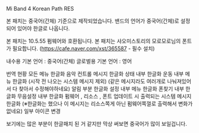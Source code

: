 Mi Band 4 Korean Path RES

본 패치는 중국어(간체) 기준으로 제작되었습니다.
밴드의 언어가 중국어(간체)로 설정되어 있어야 한글로 나옵니다.

본 패치는 10.5.55 펌웨어와 호환됩니다.
본 패치는 샤오미스토리의 모로모로님의 폰트가 필요합니다.
(https://cafe.naver.com/xst/365587 - 필수 설치)

내수용 기본 언어 : 중국어(간체)
글로벌용 기본 언어 : 영어

번역 현황
모든 메뉴 한글화
음악 컨트롤 메시지 한글화
상태 내부 한글화
운동 내부 메뉴 한글화
(시작 전 나오는 시스템 메시지 제외)
(같은 메시지라도 여러개로 나눠져있어서 다 찾아서 수정해야하네요)
알림 부분 한글화
설정 내부 메뉴 한글화
폰찾기 내부 한글화
무음설정 내부 한글화
펌웨어 , 리소스 , 폰트 업데이트 시 출력되는 시스템 메시지 한글화
(※한글화는 했으나 이 메시지는 리소스쪽게 아닌 펌웨어쪽껄로 출력해서 변화가 없네요)
일부 아이콘 변경

보기에는 많은 부분이 한글패치 된 거 같지만 막상 써보면 중국어가 많이 보일겁니다.
